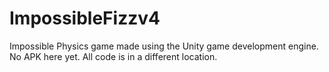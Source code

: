 # ImpossibleFizzv4
Impossible Physics game made using the Unity game development engine. No APK here yet.
All code is in a different location.
